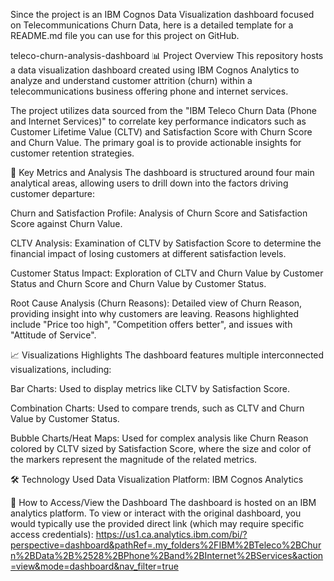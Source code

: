 Since the project is an IBM Cognos Data Visualization dashboard focused on Telecommunications Churn Data, here is a detailed template for a README.md file you can use for this project on GitHub.

teleco-churn-analysis-dashboard
📊 Project Overview
This repository hosts a data visualization dashboard created using IBM Cognos Analytics to analyze and understand customer attrition (churn) within a telecommunications business offering phone and internet services.




The project utilizes data sourced from the "IBM Teleco Churn Data (Phone and Internet Services)"  to correlate key performance indicators such as Customer Lifetime Value (CLTV) and Satisfaction Score with Churn Score and Churn Value. The primary goal is to provide actionable insights for customer retention strategies.




🎯 Key Metrics and Analysis
The dashboard is structured around four main analytical areas, allowing users to drill down into the factors driving customer departure:


Churn and Satisfaction Profile: Analysis of Churn Score and Satisfaction Score against Churn Value.


CLTV Analysis: Examination of CLTV by Satisfaction Score  to determine the financial impact of losing customers at different satisfaction levels.


Customer Status Impact: Exploration of CLTV and Churn Value by Customer Status and Churn Score and Churn Value by Customer Status.



Root Cause Analysis (Churn Reasons): Detailed view of Churn Reason, providing insight into why customers are leaving. Reasons highlighted include "Price too high", "Competition offers better", and issues with "Attitude of Service".



📈 Visualizations Highlights
The dashboard features multiple interconnected visualizations, including:


Bar Charts: Used to display metrics like CLTV by Satisfaction Score.


Combination Charts: Used to compare trends, such as CLTV and Churn Value by Customer Status.


Bubble Charts/Heat Maps: Used for complex analysis like Churn Reason colored by CLTV sized by Satisfaction Score, where the size and color of the markers represent the magnitude of the related metrics.

🛠 Technology Used
Data Visualization Platform: IBM Cognos Analytics

📌 How to Access/View the Dashboard
The dashboard is hosted on an IBM analytics platform. To view or interact with the original dashboard, you would typically use the provided direct link (which may require specific access credentials):
https://us1.ca.analytics.ibm.com/bi/?perspective=dashboard&pathRef=.my_folders%2FIBM%2BTeleco%2BChurn%2BData%2B%2528%2BPhone%2Band%2BInternet%2BServices&action=view&mode=dashboard&nav_filter=true
